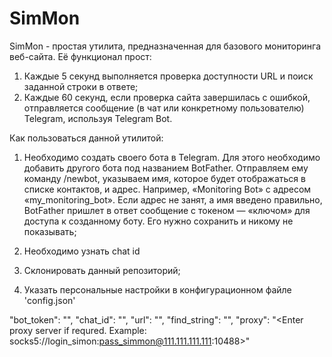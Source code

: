 # SimMon

SimMon - простая утилита, предназначенная для базового мониторинга веб-сайта. Её функционал прост:

1) Каждые 5 секунд выполняется проверка доступности URL и поиск заданной строки в ответе;
2) Каждые 60 секунд, если проверка сайта завершилась с ошибкой, отправляется сообщение (в чат или конкретному пользователю) Telegram, используя Telegram Bot.

Как пользоваться данной утилитой:

1) Необходимо создать своего бота в Telegram. Для этого необходимо добавить другого бота под названием BotFather. Отправляем ему команду /newbot, указываем имя, которое будет отображаться в списке контактов, и адрес. Например, «Monitoring Bot» с адресом «my_monitoring_bot». Если адрес не занят, а имя введено правильно, BotFather пришлет в ответ сообщение с токеном — «ключом» для доступа к созданному боту. Его нужно сохранить и никому не показывать;

2) Необходимо узнать chat id

3) Склонировать данный репозиторий;

4) Указать персональные настройки в конфигурационном файле 'config.json'

"bot_token": "<Enter your Telegram bot token>", 
"chat_id": "<Enter Telegram chat id>",
"url": "<Enter url website for monitoring>",
"find_string": "<Enter find string>",
"proxy": "<Enter proxy server if requred. Example: socks5://login_simon:pass_simmon@111.111.111.111:10488>"

